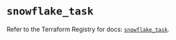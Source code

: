 # `snowflake_task`

Refer to the Terraform Registry for docs: [`snowflake_task`](https://registry.terraform.io/providers/snowflake-labs/snowflake/0.87.2/docs/resources/task).
